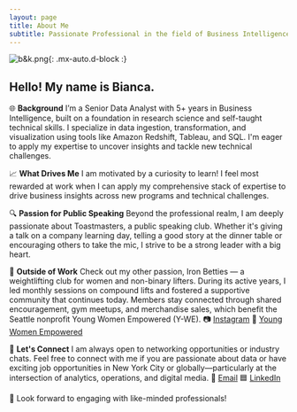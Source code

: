 ```yaml
---
layout: page
title: About Me
subtitle: Passionate Professional in the field of Business Intelligence.
---
```


![b&k.png](https://biancaliebhaber.github.io/assets/img/b&k.png){: .mx-auto.d-block :}

## Hello! My name is Bianca.

🌐 **Background**
I’m a Senior Data Analyst with 5+ years in Business Intelligence, built on a foundation in research science and self-taught technical skills. I specialize in data ingestion, transformation, and visualization using tools like Amazon Redshift, Tableau, and SQL. I'm eager to apply my expertise to uncover insights and tackle new technical challenges.

📈 **What Drives Me**
I am motivated by a curiosity to learn! I feel most rewarded at work when I can apply my comprehensive stack of expertise to drive business insights across new programs and technical challenges.

🔍 **Passion for Public Speaking**
Beyond the professional realm, I am deeply passionate about Toastmasters, a public speaking club. Whether it's giving a talk on a company learning day, telling a good story at the dinner table or encouraging others to take the mic, I strive to be a strong leader with a big heart.

💪 **Outside of Work**
Check out my other passion, Iron Betties — a weightlifting club for women and non-binary lifters. During its active years, I led monthly sessions on compound lifts and fostered a supportive community that continues today. Members stay connected through shared encouragement, gym meetups, and merchandise sales, which benefit the Seattle nonprofit Young Women Empowered (Y-WE).
📷 [Instagram](https://www.instagram.com/ironbetties/)
💛 [Young Women Empowered](https://youngwomenempowered.org/)

💬 **Let's Connect**
I am always open to networking opportunities or industry chats. Feel free to connect with me if you are passionate about data or have exciting job opportunities in New York City or globally—particularly at the intersection of analytics, operations, and digital media.
📩 [Email](mailto:bianca.liebhaber@gmail.com)
🟦 [LinkedIn](https://www.linkedin.com/in/biancaliebhaber/)

🚀 Look forward to engaging with like-minded professionals!
